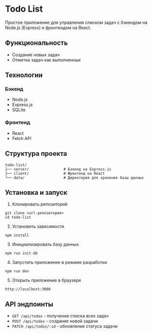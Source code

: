 # Todo List

Простое приложение для управления списком задач с бэкендом на Node.js (Express) и фронтендом на React.

## Функциональность

- Создание новых задач
- Отметка задач как выполненных

## Технологии

### Бэкенд

- Node.js
- Express.js
- SQLite

### Фронтенд

- React
- Fetch API

## Структура проекта

```
todo-list/
├── server/                # Бэкенд на Express.js
├── client/                # Фронтенд на React
└── data/                  # Директория для хранения базы данных
```

## Установка и запуск

1. Клонировать репозиторий

```
git clone <url-репозитория>
cd todo-list
```

2. Установить зависимости

```
npm install
```

3. Инициализировать базу данных

```
npm run init-db
```

4. Запустить приложение в режиме разработки

```
npm run dev
```

5. Открыть приложение в браузере

```
http://localhost:3000
```

## API эндпоинты

- `GET /api/todos` - получение списка всех задач
- `POST /api/todos` - создание новой задачи
- `PATCH /api/todos/:id` - обновление статуса задачи
